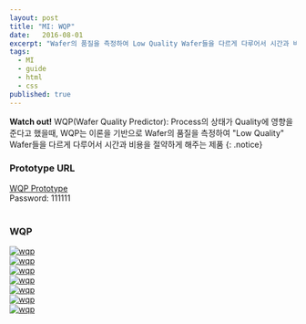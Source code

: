 ```yaml
---
layout: post
title: "MI: WQP"
date:   2016-08-01
excerpt: "Wafer의 품질을 측정하여 Low Quality Wafer들을 다르게 다루어서 시간과 비용을 절약하게 해주는 제품"
tags:
  - MI
  - guide
  - html
  - css
published: true
---
```


<!-- 
https://wiki.bistel.com:8443/pages/viewpage.action?pageId=47159530
https://wiki.bistel.com:8443/pages/viewpage.action?pageId=51579760
https://wiki.bistel.com:8443/display/PMD/WQP+functional+requirement+details+in+Korean
-->

**Watch out!** 
WQP(Wafer Quality Predictor): Process의 상태가 Quality에 영향을 준다고 했을때, WQP는 이론을 기반으로 Wafer의 품질을 측정하여 "Low Quality" Wafer들을 다르게 다루어서 시간과 비용을 절약하게 해주는 제품
{: .notice}

### Prototype URL

<a href="http://qwgfvw.axshare.com">WQP Prototype</a>
<br>
Password: 111111
<br>
<br>

### WQP

<a href="{{ site.url }}/images/works/20160801/image-1.jpg"><img src="{{ site.url }}/images/works/20160801/image-1.jpg" alt="wqp"></a>
<br>
<a href="{{ site.url }}/images/works/20160801/image-2.jpg"><img src="{{ site.url }}/images/works/20160801/image-2.jpg" alt="wqp"></a>
<br>
<a href="{{ site.url }}/images/works/20160801/image-3.jpg"><img src="{{ site.url }}/images/works/20160801/image-3.jpg" alt="wqp"></a>
<br>
<a href="{{ site.url }}/images/works/20160801/image-4.jpg"><img src="{{ site.url }}/images/works/20160801/image-4.jpg" alt="wqp"></a>
<br>
<a href="{{ site.url }}/images/works/20160801/image-5.jpg"><img src="{{ site.url }}/images/works/20160801/image-5.jpg" alt="wqp"></a>
<br>
<a href="{{ site.url }}/images/works/20160801/image-6.jpg"><img src="{{ site.url }}/images/works/20160801/image-6.jpg" alt="wqp"></a>
<br>
<a href="{{ site.url }}/images/works/20160801/image-7.jpg"><img src="{{ site.url }}/images/works/20160801/image-7.jpg" alt="wqp"></a>